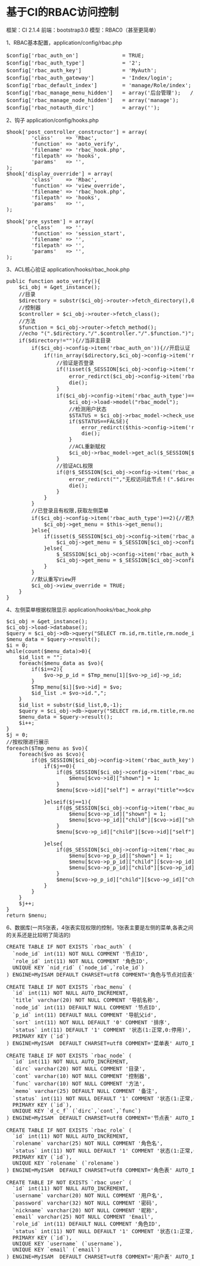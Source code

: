 基于CI的RBAC访问控制
=======

框架：CI 2.1.4
前端：bootstrap3.0
模型：RBAC0（甚至更简单）

1、RBAC基本配置，application/config/rbac.php
<pre>
$config['rbac_auth_on']              = TRUE;                //是否开启认证
$config['rbac_auth_type']            = '2';                 //认证方式1,登录认证;2,实时认证
$config['rbac_auth_key']             = 'MyAuth';            //SESSION标记
$config['rbac_auth_gateway']         = 'Index/login';       //默认认证网关
$config['rbac_default_index']        = 'manage/Role/index'; //成功登录默认跳转模块
$config['rbac_manage_menu_hidden']   = array('后台管理');   //后台管理导航中不显示的菜单
$config['rbac_manage_node_hidden']   = array('manage');     //后台管理节点中不显示的菜单
$config['rbac_notauth_dirc']         = array('');           //默认无需认证目录array("public","manage")
</pre>

2、钩子 application/config/hooks.php
<pre>
$hook['post_controller_constructor'] = array(
        'class'    => 'Rbac',
        'function' => 'aoto_verify',
        'filename' => 'rbac_hook.php',
        'filepath' => 'hooks',
        'params'   => '',
);
$hook['display_override'] = array(
        'class'    => 'Rbac',
        'function' => 'view_override',
        'filename' => 'rbac_hook.php',
        'filepath' => 'hooks',
        'params'   => '',
);
 
$hook['pre_system'] = array(
        'class'    => '',
        'function' => 'session_start',
        'filename' => '',
        'filepath' => '',
        'params'   => '',
);
</pre>

3、ACL核心验证 application/hooks/rbac_hook.php
<pre>
public function aoto_verify(){
    $ci_obj = &get_instance();
    //目录
    $directory = substr($ci_obj->router->fetch_directory(),0,-1);
    //控制器
    $controller = $ci_obj->router->fetch_class();
    //方法
    $function = $ci_obj->router->fetch_method();
    //echo "(".$directory."/".$controller."/".$function.")";
    if($directory!=""){//当非主目录
        if($ci_obj->config->item('rbac_auth_on')){//开启认证
            if(!in_array($directory,$ci_obj->config->item('rbac_notauth_dirc'))){//需要验证的目录
                //验证是否登录
                if(!isset($_SESSION[$ci_obj->config->item('rbac_auth_key')]["INFO"]["id"])){
                    error_redirct($ci_obj->config->item('rbac_auth_gateway'),"请先登录！");
                    die();
                }
                if($ci_obj->config->item('rbac_auth_type')==2){//若为实时认证
                    $ci_obj->load->model("rbac_model");
                    //检测用户状态
                    $STATUS = $ci_obj->rbac_model->check_user_by_id($_SESSION[$ci_obj->config->item('rbac_auth_key')]["INFO"]["id"]);
                    if($STATUS==FALSE){
                        error_redirct($this->config->item('rbac_auth_gateway'),$STATUS);
                        die();
                    }
                    //ACL重新赋权
                    $ci_obj->rbac_model->get_acl($_SESSION[$ci_obj->config->item('rbac_auth_key')]["INFO"]["role_id"]);
                }
                //验证ACL权限
                if(@!$_SESSION[$ci_obj->config->item('rbac_auth_key')]["ACL"][$directory][$controller][$function]){
                    error_redirct("","无权访问此节点！(".$directory."/".$controller."/".$function.")");
                    die();
                }
            }
        }
        //已登录且有权限,获取左侧菜单
        if($ci_obj->config->item('rbac_auth_type')==2){//若为实时认证
            $ci_obj->get_menu = $this->get_menu();
        }else{
            if(isset($_SESSION[$ci_obj->config->item('rbac_auth_key')]["MENU"])){
                $ci_obj->get_menu = $_SESSION[$ci_obj->config->item('rbac_auth_key')]["MENU"];
            }else{
                $_SESSION[$ci_obj->config->item('rbac_auth_key')]["MENU"] = $this->get_menu();
                $ci_obj->get_menu = $_SESSION[$ci_obj->config->item('rbac_auth_key')]["MENU"];
            }
        }
        //默认重写View开
        $ci_obj->view_override = TRUE;
    }
}
</pre>

4、左侧菜单根据权限显示 application/hooks/rbac_hook.php
<pre>
$ci_obj = &get_instance();
$ci_obj->load->database();
$query = $ci_obj->db->query("SELECT rm.id,rm.title,rm.node_id,rm.p_id,rn.dirc,rn.cont,rn.func FROM rbac_menu rm left join rbac_node rn on rm.node_id = rn.id WHERE rm.status = 1 AND rm.p_id is NULL ORDER BY sort asc");
$menu_data = $query->result();
$i = 0;
while(count($menu_data)>0){
    $id_list = "";
    foreach($menu_data as $vo){
        if($i==2){
            $vo->p_p_id = $Tmp_menu[1][$vo->p_id]->p_id;
        }
        $Tmp_menu[$i][$vo->id] = $vo;
        $id_list .= $vo->id.",";
    }
    $id_list = substr($id_list,0,-1);
    $query = $ci_obj->db->query("SELECT rm.id,rm.title,rm.node_id,rm.p_id,rn.dirc,rn.cont,rn.func FROM rbac_menu rm left join rbac_node rn on rm.node_id = rn.id WHERE rm.status = 1 AND rm.p_id in (".$id_list.") ORDER BY sort asc");
    $menu_data = $query->result();
    $i++;
}
$j = 0;
//按权限进行展示
foreach($Tmp_menu as $vo){
    foreach($vo as $cvo){
        if(@$_SESSION[$ci_obj->config->item('rbac_auth_key')]["ACL"][$cvo->dirc][$cvo->cont][$cvo->func]||!$cvo->node_id){
            if($j==0){
                if(@$_SESSION[$ci_obj->config->item('rbac_auth_key')]["ACL"][$cvo->dirc][$cvo->cont][$cvo->func]){
                    $menu[$cvo->id]["shown"] = 1;
                }
                $menu[$cvo->id]["self"] = array("title"=>$cvo->title,"uri"=>$cvo->dirc?$cvo->dirc."/".$cvo->cont."/".$cvo->func:$cvo->cont."/".$cvo->func);
 
            }elseif($j==1){
                if(@$_SESSION[$ci_obj->config->item('rbac_auth_key')]["ACL"][$cvo->dirc][$cvo->cont][$cvo->func]){
                    $menu[$cvo->p_id]["shown"] = 1;
                    $menu[$cvo->p_id]["child"][$cvo->id]["shown"] = 1;
                }
                $menu[$cvo->p_id]["child"][$cvo->id]["self"] = array("title"=>$cvo->title,"uri"=>$cvo->dirc?$cvo->dirc."/".$cvo->cont."/".$cvo->func:$cvo->cont."/".$cvo->func);
 
            }else{
                if(@$_SESSION[$ci_obj->config->item('rbac_auth_key')]["ACL"][$cvo->dirc][$cvo->cont][$cvo->func]){
                    $menu[$cvo->p_p_id]["shown"] = 1;
                    $menu[$cvo->p_p_id]["child"][$cvo->p_id]["shown"] = 1;
                    $menu[$cvo->p_p_id]["child"][$cvo->p_id]["child"][$cvo->id]["shown"] = 1;
                }
                $menu[$cvo->p_p_id]["child"][$cvo->p_id]["child"][$cvo->id]["self"] = array("title"=>$cvo->title,"uri"=>$cvo->dirc?$cvo->dirc."/".$cvo->cont."/".$cvo->func:$cvo->cont."/".$cvo->func);
            }
        }
    }
    $j++;
}
return $menu;
</pre>

6、数据库(一共5张表，4张表实现权限的控制，1张表主要是左侧的菜单,各表之间的关系还是比较明了简洁的)
<pre>
CREATE TABLE IF NOT EXISTS `rbac_auth` (
  `node_id` int(11) NOT NULL COMMENT '节点ID',
  `role_id` int(11) NOT NULL COMMENT '角色ID',
  UNIQUE KEY `nid_rid` (`node_id`,`role_id`)
) ENGINE=MyISAM DEFAULT CHARSET=utf8 COMMENT='角色与节点对应表';
 
CREATE TABLE IF NOT EXISTS `rbac_menu` (
  `id` int(11) NOT NULL AUTO_INCREMENT,
  `title` varchar(20) NOT NULL COMMENT '导航名称',
  `node_id` int(11) DEFAULT NULL COMMENT '节点ID',
  `p_id` int(11) DEFAULT NULL COMMENT '导航父id',
  `sort` int(11) NOT NULL DEFAULT '0' COMMENT '排序',
  `status` int(11) DEFAULT '1' COMMENT '状态(1:正常,0:停用)',
  PRIMARY KEY (`id`)
) ENGINE=MyISAM  DEFAULT CHARSET=utf8 COMMENT='菜单表' AUTO_INCREMENT=20 ;
 
CREATE TABLE IF NOT EXISTS `rbac_node` (
  `id` int(11) NOT NULL AUTO_INCREMENT,
  `dirc` varchar(20) NOT NULL COMMENT '目录',
  `cont` varchar(10) NOT NULL COMMENT '控制器',
  `func` varchar(10) NOT NULL COMMENT '方法',
  `memo` varchar(25) DEFAULT NULL COMMENT '备注',
  `status` int(11) NOT NULL DEFAULT '1' COMMENT '状态(1:正常,0:停用)',
  PRIMARY KEY (`id`),
  UNIQUE KEY `d_c_f` (`dirc`,`cont`,`func`)
) ENGINE=MyISAM  DEFAULT CHARSET=utf8 COMMENT='节点表' AUTO_INCREMENT=24 ;
 
CREATE TABLE IF NOT EXISTS `rbac_role` (
  `id` int(11) NOT NULL AUTO_INCREMENT,
  `rolename` varchar(25) NOT NULL COMMENT '角色名',
  `status` int(11) NOT NULL DEFAULT '1' COMMENT '状态(1:正常,0停用)',
  PRIMARY KEY (`id`),
  UNIQUE KEY `rolename` (`rolename`)
) ENGINE=MyISAM  DEFAULT CHARSET=utf8 COMMENT='角色表' AUTO_INCREMENT=4 ;
 
CREATE TABLE IF NOT EXISTS `rbac_user` (
  `id` int(11) NOT NULL AUTO_INCREMENT,
  `username` varchar(20) NOT NULL COMMENT '用户名',
  `password` varchar(32) NOT NULL COMMENT '密码',
  `nickname` varchar(20) NOT NULL COMMENT '昵称',
  `email` varchar(25) NOT NULL COMMENT 'Email',
  `role_id` int(11) DEFAULT NULL COMMENT '角色ID',
  `status` int(11) NOT NULL DEFAULT '1' COMMENT '状态(1:正常,0:停用)',
  PRIMARY KEY (`id`),
  UNIQUE KEY `username` (`username`),
  UNIQUE KEY `email` (`email`)
) ENGINE=MyISAM  DEFAULT CHARSET=utf8 COMMENT='用户表' AUTO_INCREMENT=6 ;
</pre>